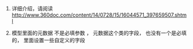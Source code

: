 
1. 详细介绍，请阅读
http://www.360doc.com/content/14/0728/15/16044571_397659507.shtml


2. 模型里面的元数据 不是必填参数 ， 元数据这个类的字段， 也没有一个是必填的， 里面设置一些自定义的字段